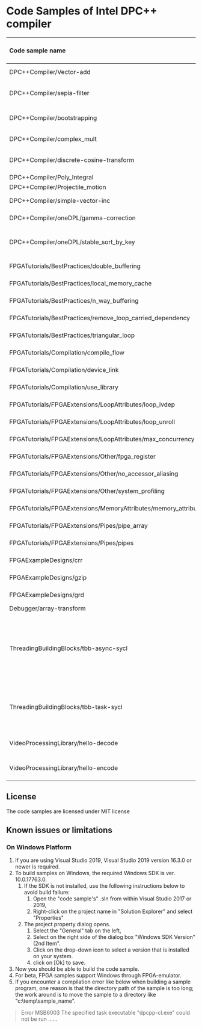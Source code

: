 # Code Samples of Intel DPC++ compiler

| Code sample name                          | Supported Intel(r) Architecture(s) | Description
|:---                                       |:---                                |:---
| DPC++Compiler/Vector-add                                | FPGA, GPU, CPU                     | Simple vector-add program
| DPC++Compiler/sepia-filter                              | GPU, CPU                     | Color image conversion using 1D range
| DPC++Compiler/bootstrapping                | GPU, CPU                     | a simple data transfer program using DPC++
| DPC++Compiler/complex_mult                | GPU, CPU                     | Complex number Multiplication
| DPC++Compiler/discrete-cosine-transform        | GPU, CPU                     | Image processing algorithm used in JPEG compression
| DPC++Compiler/Poly_Integral                | GPU, CPU                     | Polynomial Integral
| DPC++Compiler/Projectile_motion                | GPU, CPU                     | Projectile Motion
| DPC++Compiler/simple-vector-inc                | GPU, CPU                     | Simple vector increment
| DPC++Compiler/oneDPL/gamma-correction          | GPU, CPU                     | gamma correction using Parallel STL
| DPC++Compiler/oneDPL/stable_sort_by_key        | GPU, CPU                     | stable sort by key using `counting_iterator` and `zip_iterator`
| FPGATutorials/BestPractices/double_buffering| FPGA, CPU                 | See details under FPGATutorials
| FPGATutorials/BestPractices/local_memory_cache| FPGA, CPU               | See details under FPGATutorials
| FPGATutorials/BestPractices/n_way_buffering| FPGA, CPU                  | See details under FPGATutorials
| FPGATutorials/BestPractices/remove_loop_carried_dependency| FPGA, CPU                  | See details under FPGATutorials
| FPGATutorials/BestPractices/triangular_loop| FPGA, CPU                  | See details under FPGATutorials
| FPGATutorials/Compilation/compile_flow| FPGA, CPU                 | See details under FPGATutorials
| FPGATutorials/Compilation/device_link| FPGA, CPU                 | See details under FPGATutorials
| FPGATutorials/Compilation/use_library| FPGA, CPU                 | See details under FPGATutorials
| FPGATutorials/FPGAExtensions/LoopAttributes/loop_ivdep| FPGA, CPU                 | See details under FPGATutorials
| FPGATutorials/FPGAExtensions/LoopAttributes/loop_unroll| FPGA, CPU                 | See details under FPGATutorials
| FPGATutorials/FPGAExtensions/LoopAttributes/max_concurrency| FPGA, CPU                 | See details under FPGATutorials
| FPGATutorials/FPGAExtensions/Other/fpga_register| FPGA, CPU                 | See details under FPGATutorials
| FPGATutorials/FPGAExtensions/Other/no_accessor_aliasing| FPGA, CPU                 | See details under FPGA Tutorials
| FPGATutorials/FPGAExtensions/Other/system_profiling| FPGA, CPU                 | See details under FPGATutorials
| FPGATutorials/FPGAExtensions/MemoryAttributes/memory_attributes_overview| FPGA, CPU               | See details under FPGATutorials
| FPGATutorials/FPGAExtensions/Pipes/pipe_array| FPGA                           | See details under FPGATutorials
| FPGATutorials/FPGAExtensions/Pipes/pipes| FPGA                           | See details under FPGATutorials
| FPGAExampleDesigns/crr| FPGA, CPU                        | See details under FPGAExampleDesigns
| FPGAExampleDesigns/gzip| FPGA                       | See details under FPGAExampleDesigns
| FPGAExampleDesigns/grd| FPGA, CPU                        | See details under FPGAExampleDesigns
| Debugger/array-transform                              | GPU, CPU                     | Array transform
| ThreadingBuildingBlocks/tbb-async-sycl             | GPU, CPU  | The calculations are split between TBB Flow Graph asynchronous node that calls SYCL kernel on GPU while TBB functional node does CPU part of calculations.
| ThreadingBuildingBlocks/tbb-task-sycl              | GPU, CPU  | One TBB task executes SYCL code on GPU while another TBB task performs calculations using TBB parallel_for.
| VideoProcessingLibrary/hello-decode  | CPU | shows how to use oneVPL to perform a simple video decode
| VideoProcessingLibrary/hello-encode  | CPU | shows how to use oneVPL to perform a simple video encode


## License  
The code samples are licensed under MIT license 

## Known issues or limitations 
### On Windows Platform 


1.  If you are using Visual Studio 2019, Visual Studio 2019 version 16.3.0 or newer is required. 
2.  To build samples on Windows, the required Windows SDK is ver. 10.0.17763.0. 
	1.  If the SDK is not installed, use the following instructions below to avoid build failure: 
		1.  Open the "code sample's" .sln from within Visual Studio 2017 or 2019, 
		2.  Right-click on the project name in "Solution Explorer" and select "Properties"
	2.  The project property dialog opens.
		1.  Select the "General" tab on the left, 
		2.  Select on the right side of the dialog box "Windows SDK Version"(2nd Item". 
		3.  Click on the drop-down icon to select a version that is installed on your system. 
		4.  click on [Ok] to save. 
3.  Now you should be able to build the code sample. 
3.  For beta, FPGA samples support Windows through FPGA-emulator. 
4.  If you encounter a compilation error like below when building a sample program, one reason is that the directory path of the sample is too long; the work around is to move the sample to a directory like "c:\temp\sample_name".
  
> Error MSB6003 The specified task executable "dpcpp-cl.exe" could not be run ...... 

